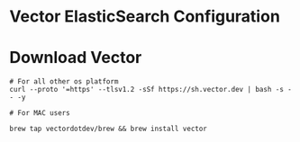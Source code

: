 # Vector ElasticSearch Configuration




# Download Vector
 

``` 
# For all other os platform
curl --proto '=https' --tlsv1.2 -sSf https://sh.vector.dev | bash -s -- -y
```

```
# For MAC users

brew tap vectordotdev/brew && brew install vector
```